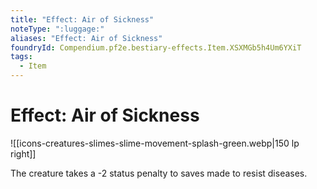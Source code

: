 ```yaml
---
title: "Effect: Air of Sickness"
noteType: ":luggage:"
aliases: "Effect: Air of Sickness"
foundryId: Compendium.pf2e.bestiary-effects.Item.XSXMGb5h4Um6YXiT
tags:
  - Item
---
```


# Effect: Air of Sickness
![[icons-creatures-slimes-slime-movement-splash-green.webp|150 lp right]]

The creature takes a -2 status penalty to saves made to resist diseases.
